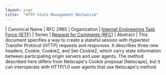 ```yaml
---
layout: page
title:  "HTTP State Management Mechanism"
---
```


| Canonical Name | RFC 2965
| Organization | [Internet Engineering Task Force (IETF)](..)
| Series | [Request for Comments (RFC)](..)
| Abstract | This document specifies a way to create a stateful session with Hypertext Transfer Protocol (HTTP) requests and responses. It describes three new headers, Cookie, Cookie2, and Set-Cookie2, which carry state information between participating origin servers and user agents. The method described here differs from Netscape's Cookie proposal [Netscape], but it can interoperate with HTTP/1.0 user agents that use Netscape's method.